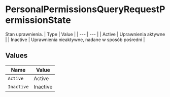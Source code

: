 # PersonalPermissionsQueryRequestPermissionState

Stan uprawnienia. 
| Type | Value |
| --- | --- |
| Active | Uprawnienia aktywne |
| Inactive | Uprawnienia nieaktywne, nadane w sposób pośredni |


## Values

| Name       | Value      |
| ---------- | ---------- |
| `Active`   | Active     |
| `Inactive` | Inactive   |